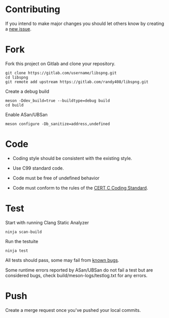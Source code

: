 # Contributing

If you intend to make major changes you should let others know by creating a
[new issue](https://gitlab.com/randy408/libspng/issues).

# Fork

Fork this project on Gitlab and clone your repository.

```
git clone https://gitlab.com/username/libspng.git
cd libspng
git remote add upstream https://gitlab.com/randy408/libspng.git
```

Create a debug build

```
meson -Ddev_build=true --buildtype=debug build
cd build
```

Enable ASan/UBSan

```
meson configure -Db_sanitize=address,undefined
```

# Code

* Coding style should be consistent with the existing style.

* Use C99 standard code.

* Code must be free of undefined behavior

* Code must conform to the rules of the [CERT C Coding Standard](https://wiki.sei.cmu.edu/confluence/display/c/SEI+CERT+C+Coding+Standard).


# Test

Start with running Clang Static Analyzer

`ninja scan-build`

Run the testuite

`ninja test`

All tests should pass, some may fail from [known bugs](https://gitlab.com/randy408/libspng/issues?scope=all&utf8=%E2%9C%93&state=opened&label_name[]=bug).

Some runtime errors reported by ASan/UBSan do not fail a test but are considered
bugs, check build/meson-logs/testlog.txt for any errors.

# Push

Create a merge request once you've pushed your local commits.
